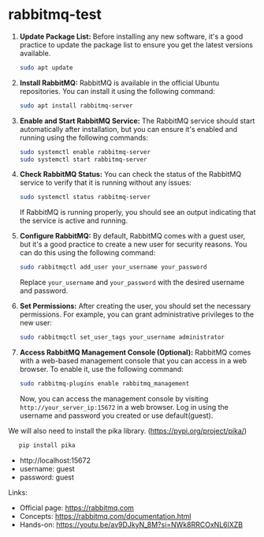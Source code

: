 # rabbitmq-test

1. **Update Package List:**
   Before installing any new software, it's a good practice to update the package list to ensure you get the latest versions available.

   ```bash
   sudo apt update
   ```

2. **Install RabbitMQ:**
   RabbitMQ is available in the official Ubuntu repositories. You can install it using the following command:

   ```bash
   sudo apt install rabbitmq-server
   ```

3. **Enable and Start RabbitMQ Service:**
   The RabbitMQ service should start automatically after installation, but you can ensure it's enabled and running using the following commands:

   ```bash
   sudo systemctl enable rabbitmq-server
   sudo systemctl start rabbitmq-server
   ```

4. **Check RabbitMQ Status:**
   You can check the status of the RabbitMQ service to verify that it is running without any issues:

   ```bash
   sudo systemctl status rabbitmq-server
   ```

   If RabbitMQ is running properly, you should see an output indicating that the service is active and running.

5. **Configure RabbitMQ:**
   By default, RabbitMQ comes with a guest user, but it's a good practice to create a new user for security reasons. You can do this using the following command:

   ```bash
   sudo rabbitmqctl add_user your_username your_password
   ```

   Replace `your_username` and `your_password` with the desired username and password.

6. **Set Permissions:**
   After creating the user, you should set the necessary permissions. For example, you can grant administrative privileges to the new user:

   ```bash
   sudo rabbitmqctl set_user_tags your_username administrator
   ```

7. **Access RabbitMQ Management Console (Optional):**
   RabbitMQ comes with a web-based management console that you can access in a web browser. To enable it, use the following command:

   ```bash
   sudo rabbitmq-plugins enable rabbitmq_management
   ```

   Now, you can access the management console by visiting `http://your_server_ip:15672` in a web browser. Log in using the username and password you created or use default(guest).


We will also need to install the pika library. (https://pypi.org/project/pika/)
```bash
   pip install pika
```

- http://localhost:15672
- username: guest
- password: guest

Links:
- Official page: https://rabbitmq.com
- Concepts: https://rabbitmq.com/documentation.html
- Hands-on: https://youtu.be/av9DJkyN_8M?si=NWk8RRCOxNL6lXZB
